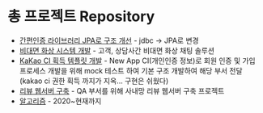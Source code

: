 # 총 프로젝트 Repository
- [간편인증 라이브러리 JPA로 구조 개선](https://github.com/JungMYEONG-jin/Java_Project/tree/main/simpleauthJPA) - jdbc -> JPA로 변경
- [비대면 화상 시스템 개발](https://github.com/JungMYEONG-jin/Java_Project/tree/main/O2OTest-main) - 고객, 상담사간 비대면 화상 채팅 솔루션
- [KaKao CI 획득 템플릿 개발](https://github.com/JungMYEONG-jin/Java_Project/tree/main/kakao) - New App CI(개인인증 정보)로 회원 인증 및 가입 프로세스 개발을 위해 mock 테스트 하여 기본 구조 개발하여 해당 부서 전달(kakao ci 권한 획득 까지가 지옥... 구현은 쉬웠다)
- [리뷰 웹서버 구축](https://github.com/JungMYEONG-jin/Java_Project/tree/main/review) - QA 부서를 위해 사내망 리뷰 웹서버 구축 프로젝트 
- [알고리즘](https://github.com/JungMYEONG-jin/cpp_for_professor) - 2020~현재까지 
